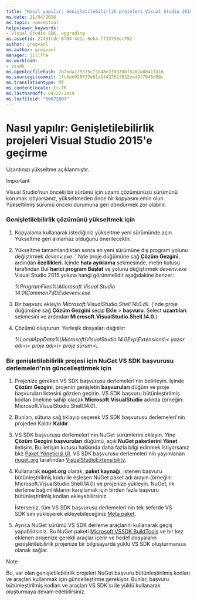 ```yaml
---
title: "Nasıl yapılır: Genişletilebilirlik projeleri Visual Studio 2015'e geçirme | Microsoft Docs"
ms.date: 11/04/2016
ms.topic: conceptual
helpviewer_keywords:
- Visual Studio SDK, upgrading
ms.assetid: 22491cdc-8f04-4e1c-8eb4-ff33798ec792
author: gregvanl
ms.author: gregvanl
manager: jillfra
ms.workload:
- vssdk
ms.openlocfilehash: 2b7bda175575cf1d48e2f0970bf8202a8041fd16
ms.sourcegitcommit: 1fc6ee928733e61a1f42782f832ead9f7946d00c
ms.translationtype: MT
ms.contentlocale: tr-TR
ms.lasthandoff: 04/22/2019
ms.locfileid: "60072807"
---
```

# <a name="how-to-migrate-extensibility-projects-to-visual-studio-2015"></a>Nasıl yapılır: Genişletilebilirlik projeleri Visual Studio 2015'e geçirme
Uzantınızı yükseltme açıklanmıştır.

> [!IMPORTANT]
>  Visual Studio'nun önceki bir sürümü için uzantı çözümünüzü sürümünü korumak istiyorsanız, yükseltmeden önce bir kopyasını emin olun. Yükseltilmiş sürümü önceki durumuna geri döndürmek zor olabilir.

### <a name="to-upgrade-an-extensibility-solution"></a>Genişletilebilirlik çözümünü yükseltmek için

1. Kopyalama kullanarak istediğiniz yükseltme yeni sürümünde açın. Yükseltme geri alınamaz olduğunu önerilecektir.

2. Yükseltme tamamlandıktan sonra en yeni sürümüne dış program yolunu değiştirmek *devenv.exe*. ' Nde proje düğümüne sağ **Çözüm Gezgini**, ardından **özellikleri**. İçinde **hata ayıklama** sekmesinde, metin kutusu tarafından Bul **harici program Başlat** ve yolunu değiştirmek *devenv.exe* Visual Studio 2015 yoluna hangi görünmelidir aşağıdakine benzer:

     *%ProgramFiles%\Microsoft Visual Studio 14.0\Common7\IDE\devenv.exe*

3. Bir başvuru ekleyin *Microsoft.VisualStudio.Shell.14.0.dll*. ('nde proje düğümüne sağ **Çözüm Gezgini** seçip **Ekle** > **başvuru**. Select **uzantıları** sekmesini ve ardından **Microsoft.VisualStudio.Shell.14.0**.)

4. Çözümü oluşturun. Yerleşik dosyaları dağıtılır:

     *%LocalAppData%\Microsoft\VisualStudio.14.0Exp\Extensions\\< yazar adı\>\\< proje adı\>\\< proje sürüm\>\\*.

### <a name="to-update-an-extensibility-project-to-nuget-vs-sdk-reference-assemblies"></a>Bir genişletilebilirlik projesi için NuGet VS SDK başvurusu derlemeleri'nin güncelleştirmek için

1. Projenize gereken VS SDK başvurusu derlemeleri'nin belirleyin.  İçinde **Çözüm Gezgini**, projenin genişletin **başvuruları** düğüm ve proje başvuruları listesini gözden geçirin.  VS SDK başvuru bütünleştirilmiş kodları önekine sahip olacak **Microsoft.VisualStudio** adında (örneğin: Microsoft.VisualStudio.Shell.14.0).

2. Bunları, sütuna sağ tıklayıp seçerek VS SDK başvurusu derlemeleri'nin projeden Kaldır **Kaldır**.

3. VS SDK başvurusu derlemeleri'nin NuGet sürümlerini ekleyin.  Yine **Çözüm Gezgini başvuruları** düğümü, açık **NuGet paketlerini Yönet** iletişim.  Bu iletişim kutusu hakkında daha fazla bilgi edinmek istiyorsanız bkz [Paket Yöneticisi UI](/NuGet/Tools/Package-Manager-UI). VS SDK başvurusu derlemeleri'nin yayımlanan [nuget.org](http://www.nuget.org) tarafından [VisualStudioExtensibility](http://www.nuget.org/profiles/VisualStudioExtensibility).

4. Kullanarak **nuget.org** olarak, **paket kaynağı**, istenen başvuru bütünleştirilmiş kodu ile eşleşen NuGet paket adı arayın (örneğin: Microsoft.VisualStudio.Shell.14.0) ve projenize yükleyin.  NuGet, ilk derleme bağımlılıklarını karşılamak için birden fazla başvuru bütünleştirilmiş kodları ekleyebilirsiniz.

     İsterseniz, tüm VS SDK başvurusu derlemeleri'nin tek seferde VS SDK'sını yükleyerek ekleyebileceğiniz [Meta paket](http://www.nuget.org/packages/VSSDK_Reference_Assemblies).

5. Ayrıca NuGet sürümü VS SDK derleme araçlarını kullanarak geçiş yapabilirsiniz. Bu NuGet paketi [Microsoft.VSSDK.BuildTools](http://www.nuget.org/packages/Microsoft.VSSDK.BuildTools) ve bir kez eklenen projenize gerekli araçlar içerir ve hedef dosyaların genişletilebilirlik projenize bir bilgisayarda yüklü VS SDK oluşturmanıza olanak sağlar.

> [!NOTE]
>  Bu, var olan genişletilebilirlik projeleri NuGet başvuru bütünleştirilmiş kodları ve araçları kullanmak için güncelleştirme gerekiyor.  Bunlar, başvuru bütünleştirilmiş kodları ve araçları VS SDK'sı ile yüklü kullanarak oluşturmaya devam edebilirsiniz.